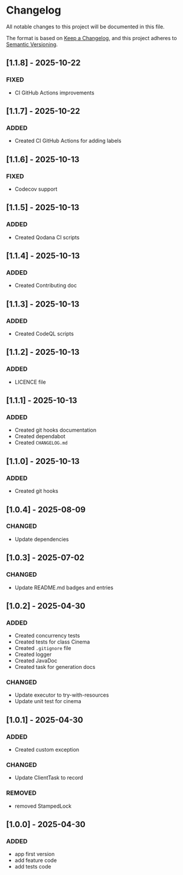 # Changelog

All notable changes to this project will be documented in this file.

The format is based on [Keep a Changelog](https://keepachangelog.com/en/1.0.0/), and this project adheres
to [Semantic Versioning](https://semver.org/spec/v2.0.0.html).

## [1.1.8] - 2025-10-22

### FIXED

- CI GitHub Actions improvements

## [1.1.7] - 2025-10-22

### ADDED

- Created CI GitHub Actions for adding labels

## [1.1.6] - 2025-10-13

### FIXED

- Codecov support

## [1.1.5] - 2025-10-13

### ADDED

- Created Qodana CI scripts

## [1.1.4] - 2025-10-13

### ADDED

- Created Contributing doc

## [1.1.3] - 2025-10-13

### ADDED

- Created CodeQL scripts

## [1.1.2] - 2025-10-13

### ADDED

- LICENCE file

## [1.1.1] - 2025-10-13

### ADDED

- Created git hooks documentation
- Created dependabot
- Created `CHANGELOG.md`

## [1.1.0] - 2025-10-13

### ADDED

- Created git hooks

## [1.0.4] - 2025-08-09

### CHANGED

- Update dependencies

## [1.0.3] - 2025-07-02

### CHANGED

- Update README.md badges and entries

## [1.0.2] - 2025-04-30

### ADDED

- Created concurrency tests
- Created tests for class Cinema
- Created `.gitignore` file
- Created logger
- Created JavaDoc
- Created task for generation docs

### CHANGED

- Update executor to try-with-resources
- Update unit test for cinema

## [1.0.1] - 2025-04-30

### ADDED

- Created custom exception

### CHANGED

- Update ClientTask to record

### REMOVED

- removed StampedLock

## [1.0.0] - 2025-04-30

### ADDED

- app first version
- add feature code
- add tests code
